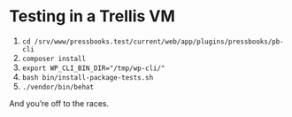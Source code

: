 # Testing in a Trellis VM

1. `cd /srv/www/pressbooks.test/current/web/app/plugins/pressbooks/pb-cli`
2. `composer install`
3. `export WP_CLI_BIN_DIR="/tmp/wp-cli/"`
4. `bash bin/install-package-tests.sh`
5. `./vendor/bin/behat`

And you’re off to the races.
